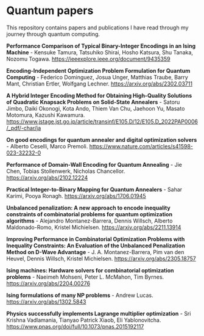 # Quantum papers
This repository contains papers and publications I have read through my journey through quantum computing.

**Performance Comparison of Typical Binary-Integer Encodings in an Ising Machine** - Kensuke Tamura, Tatsuhiko Shirai, Hosho Katsura, Shu Tanaka, Nozomu Togawa. 
https://ieeexplore.ieee.org/document/9435359

**Encoding-Independent Optimization Problem Formulation for Quantum Computing** - Federico Dominguez, Josua Unger, Matthias Traube, Barry Mant, Christian Ertler, Wolfgang Lechner.
https://arxiv.org/abs/2302.03711

**A Hybrid Integer Encoding Method for Obtaining High-Quality Solutions of Quadratic Knapsack Problems on Solid-State Annealers** - Satoru Jimbo, Daiki Okonogi, Kota Ando, Thiem Van Chu, Jaehoon Yu, Masato Motomura, Kazushi Kawamura.
https://www.jstage.jst.go.jp/article/transinf/E105.D/12/E105.D_2022PAP0006/_pdf/-char/ja

**On good encodings for quantum annealer and digital optimization solvers** - Alberto Ceselli, Marco Premoli.
https://www.nature.com/articles/s41598-023-32232-0

**Performance of Domain-Wall Encoding for Quantum Annealing** - Jie Chen, Tobias Stollenwerk, Nicholas Chancellor.
https://arxiv.org/abs/2102.12224

**Practical Integer-to-Binary Mapping for Quantum Annealers** - Sahar Karimi, Pooya Ronagh.
https://arxiv.org/abs/1706.01945

**Unbalanced penalization: A new approach to encode inequality constraints of combinatorial problems for quantum optimization algorithms** - Alejandro Montanez-Barrera, Dennis Willsch, Alberto Maldonado-Romo, Kristel Michielsen.
https://arxiv.org/abs/2211.13914

**Improving Performance in Combinatorial Optimization Problems with Inequality Constraints: An Evaluation of the Unbalanced Penalization Method on D-Wave Advantage** - J. A. Montanez-Barrera, Pim van den Heuvel, Dennis Willsch, Kristel Michielsen.
https://arxiv.org/abs/2305.18757

**Ising machines: Hardware solvers for combinatorial optimization problems** - Naeimeh Mohseni, Peter L. McMahon, Tim Byrnes.
https://arxiv.org/abs/2204.00276

**Ising formulations of many NP problems** - Andrew Lucas.
https://arxiv.org/abs/1302.5843

**Physics successfully implements Lagrange multiplier optimization** - Sri Krishna Vadlamania, Tianyao Patrick Xiaob, Eli Yablonovitcha.
https://www.pnas.org/doi/full/10.1073/pnas.2015192117
